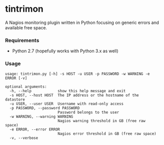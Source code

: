 # tintrimon

A Nagios monitoring plugin written in Python focusing on generic errors and available free space.


### Requirements

* Python 2.7 (hopefully works with Python 3.x as well)


### Usage
```
usage: tintrimon.py [-h] -s HOST -u USER -p PASSWORD -w WARNING -e ERROR [-v]

optional arguments:
  -h, --help            show this help message and exit
  -s HOST, --host HOST  The IP address or the hostname of the datastore
  -u USER, --user USER  Username with read-only access
  -p PASSWORD, --password PASSWORD
                        Password belongs to the user
  -w WARNING, --warning WARNING
                        Nagios warning threshold in GB (free raw space)
  -e ERROR, --error ERROR
                        Nagios error threshold in GB (free raw space)
  -v, --verbose
```